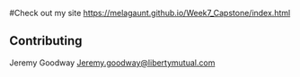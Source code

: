 #Check out my site
https://melagaunt.github.io/Week7_Capstone/index.html

## Contributing
Jeremy Goodway
Jeremy.goodway@libertymutual.com